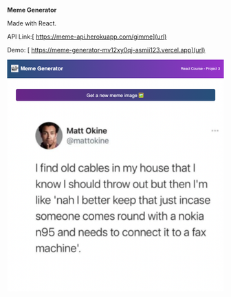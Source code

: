 **Meme Generator**

Made with React.

API Link:[ https://meme-api.herokuapp.com/gimme](url)


Demo: [ https://meme-generator-mv12xy0qj-asmii123.vercel.app](url)


![Screenshot](screenshot.png)
